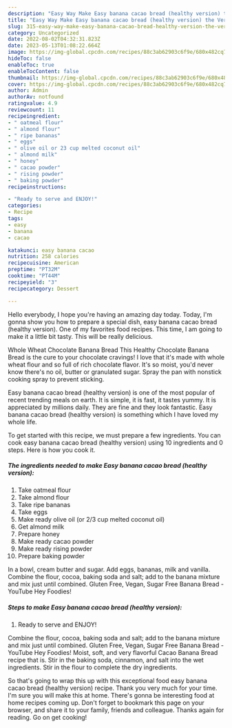 ```yaml
---
description: "Easy Way Make Easy banana cacao bread (healthy version) the Very Delicious"
title: "Easy Way Make Easy banana cacao bread (healthy version) the Very Delicious"
slug: 315-easy-way-make-easy-banana-cacao-bread-healthy-version-the-very-delicious
category: Uncategorized
date: 2022-08-02T04:32:31.823Z
date: 2023-05-13T01:08:22.664Z
image: https://img-global.cpcdn.com/recipes/88c3ab62903c6f9e/680x482cq70/easy-banana-cacao-bread-healthy-version-recipe-main-photo.jpg
hideToc: false
enableToc: true
enableTocContent: false
thumbnail: https://img-global.cpcdn.com/recipes/88c3ab62903c6f9e/680x482cq70/easy-banana-cacao-bread-healthy-version-recipe-main-photo.jpg
cover: https://img-global.cpcdn.com/recipes/88c3ab62903c6f9e/680x482cq70/easy-banana-cacao-bread-healthy-version-recipe-main-photo.jpg
author: Admin
authorAv: notfound
ratingvalue: 4.9
reviewcount: 11
recipeingredient:
- " oatmeal flour"
- " almond flour"
- " ripe bananas"
- " eggs"
- " olive oil or 23 cup melted coconut oil"
- " almond milk"
- " honey"
- " cacao powder"
- " rising powder"
- " baking powder"
recipeinstructions:

- "Ready to serve and ENJOY!"
categories:
- Recipe
tags:
- easy
- banana
- cacao

katakunci: easy banana cacao 
nutrition: 258 calories
recipecuisine: American
preptime: "PT32M"
cooktime: "PT44M"
recipeyield: "3"
recipecategory: Dessert

---
```



Hello everybody, I hope you're having an amazing day today. Today, I'm gonna show you how to prepare a special dish, easy banana cacao bread (healthy version). One of my favorites food recipes. This time, I am going to make it a little bit tasty. This will be really delicious.

Whole Wheat Chocolate Banana Bread This Healthy Chocolate Banana Bread is the cure to your chocolate cravings! I love that it&#39;s made with whole wheat flour and so full of rich chocolate flavor. It&#39;s so moist, you&#39;d never know there&#39;s no oil, butter or granulated sugar. Spray the pan with nonstick cooking spray to prevent sticking.

Easy banana cacao bread (healthy version) is one of the most popular of recent trending meals on earth. It is simple, it is fast, it tastes yummy. It is appreciated by millions daily. They are fine and they look fantastic. Easy banana cacao bread (healthy version) is something which I have loved my whole life.


To get started with this recipe, we must prepare a few ingredients. You can cook easy banana cacao bread (healthy version) using 10 ingredients and 0 steps. Here is how you cook it.

<!--inarticleads1-->

##### The ingredients needed to make Easy banana cacao bread (healthy version):

1. Take  oatmeal flour
1. Take  almond flour
1. Take  ripe bananas
1. Take  eggs
1. Make ready  olive oil (or 2/3 cup melted coconut oil)
1. Get  almond milk
1. Prepare  honey
1. Make ready  cacao powder
1. Make ready  rising powder
1. Prepare  baking powder


In a bowl, cream butter and sugar. Add eggs, bananas, milk and vanilla. Combine the flour, cocoa, baking soda and salt; add to the banana mixture and mix just until combined. Gluten Free, Vegan, Sugar Free Banana Bread - YouTube Hey Foodies! 

<!--inarticleads2-->

##### Steps to make Easy banana cacao bread (healthy version):


1. Ready to serve and ENJOY!

Combine the flour, cocoa, baking soda and salt; add to the banana mixture and mix just until combined. Gluten Free, Vegan, Sugar Free Banana Bread - YouTube Hey Foodies! Moist, soft, and very flavorful Cacao Banana Bread recipe that is. Stir in the baking soda, cinnamon, and salt into the wet ingredients. Stir in the flour to complete the dry ingredients. 

So that's going to wrap this up with this exceptional food easy banana cacao bread (healthy version) recipe. Thank you very much for your time. I'm sure you will make this at home. There's gonna be interesting food at home recipes coming up. Don't forget to bookmark this page on your browser, and share it to your family, friends and colleague. Thanks again for reading. Go on get cooking!
